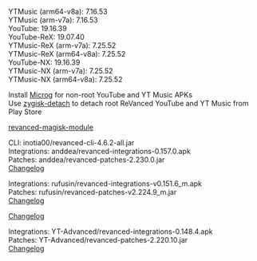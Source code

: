 YTMusic (arm64-v8a): 7.16.53  
YTMusic (arm-v7a): 7.16.53  
YouTube: 19.16.39  
YouTube-ReX: 19.07.40  
YTMusic-ReX (arm-v7a): 7.25.52                     
YTMusic-ReX (arm64-v8a): 7.25.52                     
YouTube-NX: 19.16.39  
YTMusic-NX (arm-v7a): 7.25.52                     
YTMusic-NX (arm64-v8a): 7.25.52                     

Install [Microg](https://github.com/ReVanced/GmsCore/releases) for non-root YouTube and YT Music APKs  
Use [zygisk-detach](https://github.com/j-hc/zygisk-detach) to detach root ReVanced YouTube and YT Music from Play Store  

[revanced-magisk-module](https://github.com/iamsmmh/revanced-magisk-module)
  
CLI: inotia00/revanced-cli-4.6.2-all.jar  
Integrations: anddea/revanced-integrations-0.157.0.apk  
Patches: anddea/revanced-patches-2.230.0.jar  
[Changelog](https://github.com/anddea/revanced-patches/releases/tag/v2.230.0)

Integrations: rufusin/revanced-integrations-v0.151.6_m.apk  
Patches: rufusin/revanced-patches-v2.224.9_m.jar  
[Changelog](https://github.com/rufusin/revanced-patches/releases/tag/v2.224.9_m)

[Changelog](https://github.com/rufusin/revanced-patches/releases/tag/vv2.224.9_m)

Integrations: YT-Advanced/revanced-integrations-0.148.4.apk  
Patches: YT-Advanced/revanced-patches-2.220.10.jar  
[Changelog](https://github.com/YT-Advanced/ReX-patches/releases/tag/v2.220.10)  
